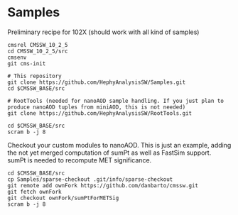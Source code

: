# Samples

Preliminary recipe for 102X (should work with all kind of samples)

```
cmsrel CMSSW_10_2_5
cd CMSSW_10_2_5/src
cmsenv
git cms-init

# This repository
git clone https://github.com/HephyAnalysisSW/Samples.git
cd $CMSSW_BASE/src

# RootTools (needed for nanoAOD sample handling. If you just plan to produce nanoAOD tuples from miniAOD, this is not needed)
git clone https://github.com/HephyAnalysisSW/RootTools.git

cd $CMSSW_BASE/src
scram b -j 8

```

Checkout your custom modules to nanoAOD. This is just an example, adding the not yet merged computation of sumPt as well as FastSim support. sumPt is needed to recompute MET significance.

```
cd $CMSSW_BASE/src
cp Samples/sparse-checkout .git/info/sparse-checkout
git remote add ownFork https://github.com/danbarto/cmssw.git
git fetch ownFork
git checkout ownFork/sumPtForMETSig
scram b -j 8
```
